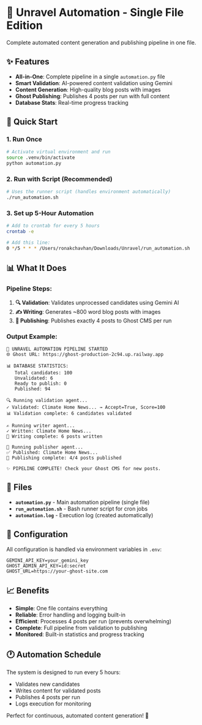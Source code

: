 # 🤖 Unravel Automation - Single File Edition

Complete automated content generation and publishing pipeline in one file.

## ✨ Features

- **All-in-One**: Complete pipeline in a single `automation.py` file
- **Smart Validation**: AI-powered content validation using Gemini
- **Content Generation**: High-quality blog posts with images
- **Ghost Publishing**: Publishes 4 posts per run with full content
- **Database Stats**: Real-time progress tracking

## 🚀 Quick Start

### 1. Run Once
```bash
# Activate virtual environment and run
source .venv/bin/activate
python automation.py
```

### 2. Run with Script (Recommended)
```bash
# Uses the runner script (handles environment automatically)
./run_automation.sh
```

### 3. Set up 5-Hour Automation
```bash
# Add to crontab for every 5 hours
crontab -e

# Add this line:
0 */5 * * * /Users/ronakchavhan/Downloads/Unravel/run_automation.sh
```

## 📊 What It Does

### Pipeline Steps:
1. **🔍 Validation**: Validates unprocessed candidates using Gemini AI
2. **✍️ Writing**: Generates ~800 word blog posts with images 
3. **🚀 Publishing**: Publishes exactly 4 posts to Ghost CMS per run

### Output Example:
```
🤖 UNRAVEL AUTOMATION PIPELINE STARTED
🌐 Ghost URL: https://ghost-production-2c94.up.railway.app

📊 DATABASE STATISTICS:
   Total candidates: 100
   Unvalidated: 6
   Ready to publish: 0
   Published: 94

🔍 Running validation agent...
✓ Validated: Climate Home News... → Accept=True, Score=100
📊 Validation complete: 6 candidates validated

✍️ Running writer agent...
✓ Written: Climate Home News...
📝 Writing complete: 6 posts written

🚀 Running publisher agent...
✅ Published: Climate Home News...
🎉 Publishing complete: 4/4 posts published

✨ PIPELINE COMPLETE! Check your Ghost CMS for new posts.
```

## 📁 Files

- **`automation.py`** - Main automation pipeline (single file)
- **`run_automation.sh`** - Bash runner script for cron jobs
- **`automation.log`** - Execution log (created automatically)

## 🔧 Configuration

All configuration is handled via environment variables in `.env`:

```env
GEMINI_API_KEY=your_gemini_key
GHOST_ADMIN_API_KEY=id:secret  
GHOST_URL=https://your-ghost-site.com
```

## 📈 Benefits

- **Simple**: One file contains everything
- **Reliable**: Error handling and logging built-in
- **Efficient**: Processes 4 posts per run (prevents overwhelming)
- **Complete**: Full pipeline from validation to publishing
- **Monitored**: Built-in statistics and progress tracking

## 🕐 Automation Schedule

The system is designed to run every 5 hours:
- Validates new candidates
- Writes content for validated posts  
- Publishes 4 posts per run
- Logs execution for monitoring

Perfect for continuous, automated content generation! 🎉